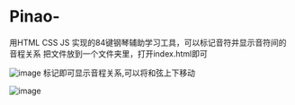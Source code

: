 # Pinao-
用HTML CSS JS 实现的84键钢琴辅助学习工具，可以标记音符并显示音符间的音程关系
把文件放到一个文件夹里，打开index.html即可

![image](https://user-images.githubusercontent.com/99710297/235314143-7a3081a9-41c8-432d-933f-228d41bb0973.png)
标记即可显示音程关系,可以将和弦上下移动

![image](https://user-images.githubusercontent.com/99710297/235314541-801ec296-cfa6-4ef8-bfc8-45f452d3a2a2.png)

